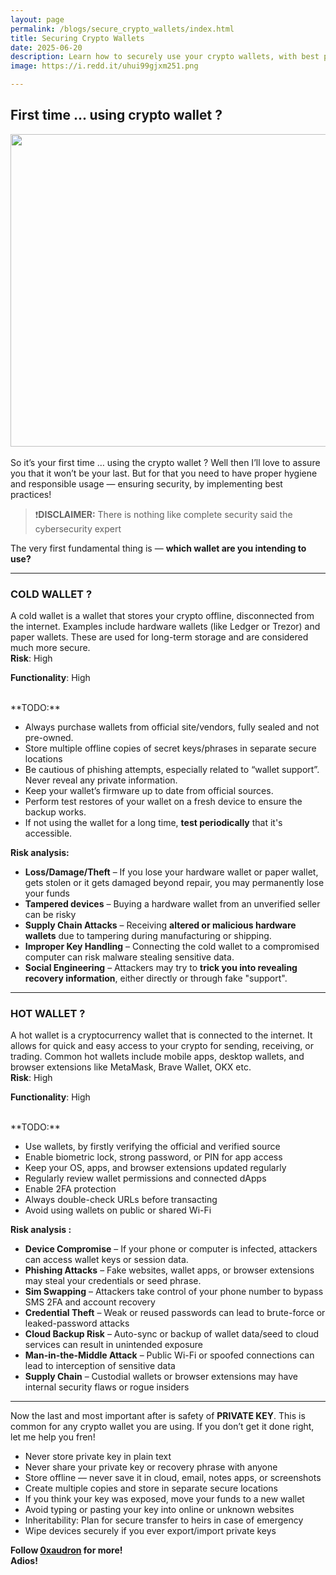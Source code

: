 ```yaml
---
layout: page
permalink: /blogs/secure_crypto_wallets/index.html
title: Securing Crypto Wallets
date: 2025-06-20
description: Learn how to securely use your crypto wallets, with best practices for cold and hot wallets and private key management.
image: https://i.redd.it/uhui99gjxm251.png

---
```

## First time ... using crypto wallet ? 
<img src="https://i.redd.it/uhui99gjxm251.png" width="600" height="500">
<br><br>
So it’s your first time … using the crypto wallet ? Well then I’ll love to assure you that it won’t be your last. But for that you need to have proper hygiene and responsible usage — ensuring security, by implementing best practices!

> ❗**DISCLAIMER:** There is nothing like complete security said the   cybersecurity expert
> 

The very first fundamental thing is — **which wallet are you intending to use?**

---

### **COLD WALLET ?**

A cold wallet is a wallet that stores your crypto offline, disconnected from the internet. Examples include hardware wallets (like Ledger or Trezor) and paper wallets. These are used for long-term storage and are considered much more secure.
<br>
**Risk**: High

**Functionality**: High

<br>
**TODO:**

- Always purchase wallets from official site/vendors, fully sealed and not pre-owned.
- Store multiple offline copies of secret keys/phrases in separate secure locations
- Be cautious of phishing attempts, especially related to “wallet support”. Never reveal any private information.
- Keep your wallet’s firmware up to date from official sources.
- Perform test restores of your wallet on a fresh device to ensure the backup works.
- If not using the wallet for a long time, **test periodically** that it's accessible.

**Risk analysis:**

- **Loss/Damage/Theft** – If you lose your hardware wallet or paper wallet, gets stolen or it gets damaged beyond repair, you may permanently lose your funds
- **Tampered devices** – Buying a hardware wallet from an unverified seller can be risky
- **Supply Chain Attacks** – Receiving **altered or malicious hardware wallets** due to tampering during manufacturing or shipping.
- **Improper Key Handling** – Connecting the cold wallet to a compromised computer can risk malware stealing sensitive data.
- **Social Engineering** – Attackers may try to **trick you into revealing recovery information**, either directly or through fake "support".

---

### **HOT WALLET ?**

A hot wallet is a cryptocurrency wallet that is connected to the internet. It allows for quick and easy access to your crypto for sending, receiving, or trading. Common hot wallets include mobile apps, desktop wallets, and browser extensions like MetaMask, Brave Wallet, OKX etc.
<br>
**Risk**: High

**Functionality**: High

<br>
**TODO:**

-  Use wallets, by firstly verifying the official and verified source
-  Enable biometric lock, strong password, or PIN for app access
-  Keep your OS, apps, and browser extensions updated regularly
-  Regularly review wallet permissions and connected dApps
-  Enable 2FA protection
-  Always double-check URLs before transacting
-  Avoid using wallets on public or shared Wi-Fi

**Risk analysis :**

- **Device Compromise** – If your phone or computer is infected, attackers can access wallet keys or session data.
- **Phishing Attacks** –  Fake websites, wallet apps, or browser extensions may steal your credentials or seed phrase.
- **Sim Swapping** – Attackers take control of your phone number to bypass SMS 2FA and account recovery
- **Credential Theft** – Weak or reused passwords can lead to brute-force or leaked-password attacks
- **Cloud Backup Risk** – Auto-sync or backup of wallet data/seed to cloud services can result in unintended exposure
- **Man-in-the-Middle Attack** – Public Wi-Fi or spoofed connections can lead to interception of sensitive data
- **Supply Chain** – Custodial wallets or browser extensions may have internal security flaws or rogue insiders

---

Now the last and most important after is safety of **PRIVATE KEY**. This is common for any crypto wallet you are using. If you don’t get it done right, let me help you fren!

-  Never store private key in plain text
-  Never share your private key or recovery phrase with anyone
-  Store offline — never save it in cloud, email, notes apps, or screenshots
-  Create multiple copies and store in separate secure locations
-  If you think your key was exposed, move your funds to a new wallet
-  Avoid typing or pasting your key into online or unknown websites
-  Inheritability: Plan for secure transfer to heirs in case of emergency
-  Wipe devices securely if you ever export/import private keys

**Follow <a href="https://x.com/0xaudron"><u>0xaudron</u></a> for more!**
<br>
**Adios!**